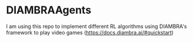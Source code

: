 # DIAMBRAAgents
I am using this repo to implement different RL algorithms using DIAMBRA's framework to play video games (https://docs.diambra.ai/#quickstart)
